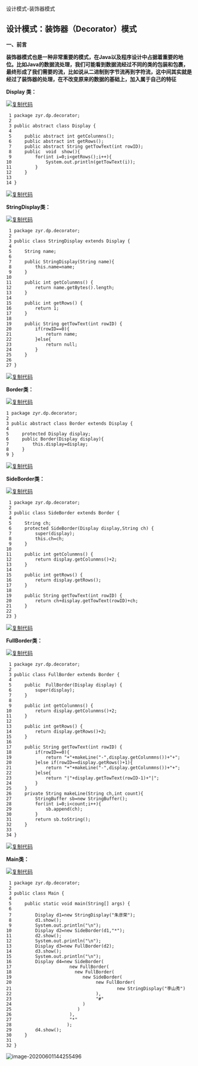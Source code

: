 设计模式-装饰器模式 

## **设计模式：装饰器（Decorator）模式**

**一、前言**

  **装饰器模式也是一种非常重要的模式，在Java以及程序设计中占据着重要的地位。比如Java的数据流处理，我们可能看到数据流经过不同的类的包装和包裹，最终形成了我们需要的流，比如说从二进制到字节流再到字符流，这中间其实就是经过了装饰器的处理，在不改变原来的数据的基础上，加入属于自己的特征**

**Display 类：**

[![复制代码](https://common.cnblogs.com/images/copycode.gif)](javascript:void(0);)

```
 1 package zyr.dp.decorator;
 2 
 3 public abstract class Display {
 4     
 5     public abstract int getColunmns();
 6     public abstract int getRows();
 7     public abstract String getTowText(int rowID);
 8     public  void  show(){
 9         for(int i=0;i<getRows();i++){
10             System.out.println(getTowText(i));
11         }
12     }
13 
14 }
```

[![复制代码](https://common.cnblogs.com/images/copycode.gif)](javascript:void(0);)

**StringDisplay类：**

[![复制代码](https://common.cnblogs.com/images/copycode.gif)](javascript:void(0);)

```
 1 package zyr.dp.decorator;
 2 
 3 public class StringDisplay extends Display {
 4 
 5     String name;
 6     
 7     public StringDisplay(String name){
 8         this.name=name;
 9     }
10     
11     public int getColunmns() {
12         return name.getBytes().length;
13     }
14     
15     public int getRows() {
16         return 1;
17     }
18 
19     public String getTowText(int rowID) {
20         if(rowID==0){
21             return name;
22         }else{
23             return null;
24         }
25     }
26 
27 }
```

[![复制代码](https://common.cnblogs.com/images/copycode.gif)](javascript:void(0);)

**Border类：**

[![复制代码](https://common.cnblogs.com/images/copycode.gif)](javascript:void(0);)

```
1 package zyr.dp.decorator;
2 
3 public abstract class Border extends Display {
4 
5     protected Display display;
6     public Border(Display display){
7         this.display=display;
8     }
9 }
```

[![复制代码](https://common.cnblogs.com/images/copycode.gif)](javascript:void(0);)

**SideBorder类：**

[![复制代码](https://common.cnblogs.com/images/copycode.gif)](javascript:void(0);)

```
 1 package zyr.dp.decorator;
 2 
 3 public class SideBorder extends Border {
 4 
 5     String ch;
 6     protected SideBorder(Display display,String ch) {
 7         super(display);
 8         this.ch=ch;
 9     }
10 
11     public int getColunmns() {
12         return display.getColunmns()+2;
13     }
14 
15     public int getRows() {
16         return display.getRows();
17     }
18 
19     public String getTowText(int rowID) {
20         return ch+display.getTowText(rowID)+ch;
21     }
22 
23 }
```

[![复制代码](https://common.cnblogs.com/images/copycode.gif)](javascript:void(0);)

 **FullBorder类：**

[![复制代码](https://common.cnblogs.com/images/copycode.gif)](javascript:void(0);)

```
 1 package zyr.dp.decorator;
 2 
 3 public class FullBorder extends Border {
 4 
 5     public  FullBorder(Display display) {
 6         super(display);
 7     }
 8 
 9     public int getColunmns() {
10         return display.getColunmns()+2;
11     }
12 
13     public int getRows() {
14         return display.getRows()+2;
15     }
16 
17     public String getTowText(int rowID) {
18         if(rowID==0){
19             return "+"+makeLine("-",display.getColunmns())+"+";
20         }else if(rowID==display.getRows()+1){
21             return "+"+makeLine("-",display.getColunmns())+"+";
22         }else{
23             return "|"+display.getTowText(rowID-1)+"|";
24         }
25     }
26     private String makeLine(String ch,int count){
27         StringBuffer sb=new StringBuffer();
28         for(int i=0;i<count;i++){
29             sb.append(ch);
30         }
31         return sb.toString();
32     }
33 
34 }
```

[![复制代码](https://common.cnblogs.com/images/copycode.gif)](javascript:void(0);)

**Main类：**

[![复制代码](https://common.cnblogs.com/images/copycode.gif)](javascript:void(0);)

```
 1 package zyr.dp.decorator;
 2 
 3 public class Main {
 4 
 5     public static void main(String[] args) {
 6 
 7         Display d1=new StringDisplay("朱彦荣");
 8         d1.show();
 9         System.out.println("\n");
10         Display d2=new SideBorder(d1,"*");
11         d2.show();
12         System.out.println("\n");
13         Display d3=new FullBorder(d2);
14         d3.show();
15         System.out.println("\n");
16         Display d4=new SideBorder(
17                      new FullBorder(
18                        new FullBorder(
19                           new SideBorder(
20                                new FullBorder(
21                                        new StringDisplay("李山秀")
22                                ),
23                                "#"
24                           )
25                         )
26                      ),
27                      "*"
28                     );
29         d4.show();
30     }
31 
32 }
```

![image-20200601144255496](C:\Users\zpp\AppData\Roaming\Typora\typora-user-images\image-20200601144255496.png)